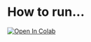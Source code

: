 # How to run...

[![Open In Colab](https://colab.research.google.com/assets/colab-badge.svg)](https://colab.research.google.com/github/diamandis-lab/demo/blob/main/cellpose/cellpose_image_segmentation.ipynb)



